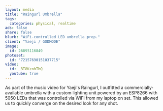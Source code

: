 ```yaml
---
layout: media
title: "Raingurl Umbrella"
tags:
  categories: physical, realtime
ads: false
share: false
blurb: "WiFi-controlled LED umbrella prop."
client: "Yaeji / GODMODE"
image:
  id: 26895116849
photoset:
  id: "72157690151037715"
video:
  id: _3T8KznhThQ
  youtube: true
---
```


As part of the music video for Yaeji's Raingurl, I outfitted a commercially-available umbrella with a custom lighting unit powered by an ESP8266 with 5050 LEDs that was controlled via WiFi from my laptop on set. This allowed us to quickly converge on the desired look for any shot.